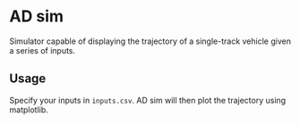 # AD sim

Simulator capable of displaying the trajectory of a single-track vehicle given a series of inputs.

## Usage

Specify your inputs in `inputs.csv`. AD sim will then plot the trajectory using matplotlib.
